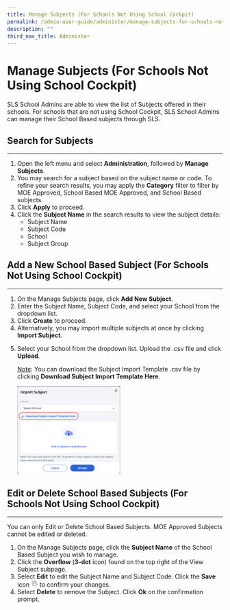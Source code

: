 ```yaml
---
title: Manage Subjects (For Schools Not Using School Cockpit)
permalink: /admin-user-guide/administer/manage-subjects-for-schools-not-using-school-cockpit/
description: ""
third_nav_title: Administer
---
```

<h1 id="manage-subjects-for-schools-not-using-school-cockpit-">Manage Subjects (For Schools Not Using School Cockpit)</h1>
<p>SLS School Admins are able to view the list of Subjects offered in their schools. For schools that are not using School Cockpit, SLS School Admins can manage their School Based subjects through SLS.</p>
<h2 id="search-for-subjects">Search for Subjects</h2>
<hr>
<ol>
<li>Open the left menu and select <strong>Administration</strong>, followed by <strong>Manage Subjects</strong>.</li>
<li>You may search for a subject based on the subject name or code. To refine your search results, you may apply the <strong>Category</strong> filter to filter by MOE Approved, School Based MOE Approved, and School Based subjects.</li>
<li>Click <strong>Apply</strong> to proceed.</li>
<li>Click the <strong>Subject Name</strong> in the search results to view the subject details:<ul>
<li>Subject Name</li>
<li>Subject Code</li>
<li>School</li>
<li>Subject Group</li>
</ul>
</li>
</ol>
<h2 id="add-a-new-school-based-subject-for-schools-not-using-school-cockpit-">Add a New School Based Subject (For Schools Not Using School Cockpit)</h2>
<hr>
<ol>
<li>On the Manage Subjects page, click <strong>Add New Subject</strong>.</li>
<li>Enter the Subject Name, Subject Code, and select your School from the dropdown list.</li>
<li>Click <strong>Create</strong> to proceed.</li>
<li>Alternatively, you may import multiple subjects at once by clicking <strong>Import Subject</strong>.</li>
<li><p>Select your School from the dropdown list. Upload the .csv file and click <strong>Upload</strong>. </p>
	<p><u>Note</u>: You can download the Subject Import Template .csv file by clicking <strong>Download Subject Import Template Here</strong>. </p>
<p><img style="width: 50%;" src="/images/5Admin/A-ImportSubject.png"></p>
</li>
</ol>
<h2 id="edit-or-delete-school-based-subjects-for-schools-not-using-school-cockpit-">Edit or Delete School Based Subjects (For Schools Not Using School Cockpit)</h2>
<hr>
<p>You can only Edit or Delete School Based Subjects. MOE Approved Subjects cannot be edited or deleted.</p>
<ol>
<li>On the Manage Subjects page, click the <strong>Subject Name</strong> of the School Based Subject you wish to manage.</li>
<li>Click the <strong>Overflow</strong> (<strong>3-dot</strong> icon) found on the top right of the View Subject subpage.</li>
<li>Select <strong>Edit</strong> to edit the Subject Name and Subject Code. Click the <strong>Save</strong> icon <img style="width:1rem; display: inline;" src="/images/Icons/Save.svg"> to confirm your changes.</li>
<li>Select <strong>Delete</strong> to remove the Subject. Click <strong>Ok</strong> on the confirmation prompt.</li>
</ol>